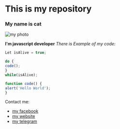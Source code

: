 # This is my repository
### My name is cat
![my photo](https://bestfriends.org/sites/default/files/styles/hero_mobile/public/hero-dash/Asana3808_Dashboard_Standard.jpg?h=ebad9ecf&itok=cWevo33k)

**I'm javascript developer** *There is Example of my code:*
```javascript
Let isAlive = true;

do {
code();
}
while(isAlive);

function code() {
alert('Hello World');
}
```

Contact me:
* [my facebook](https://github.com)
* [my website](https://github.com)
* [my telegram](https://github.com)
